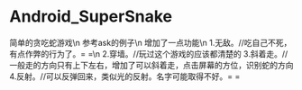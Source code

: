 # Android_SuperSnake
简单的贪吃蛇游戏\n
参考ask的例子\n
增加了一点功能\n
1.无敌。//吃自己不死，有点作弊的行为了。= =\n
2.穿墙。//玩过这个游戏的应该都清楚的
3.斜着走。//一般走的方向只有上下左右，增加了可以斜着走，点击屏幕的方位，识别蛇的方向
4.反射。//可以反弹回来，类似光的反射。名字可能取得不好。= = 
